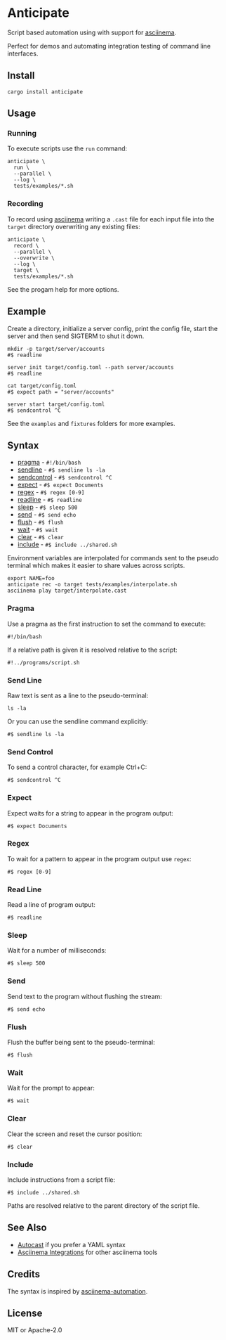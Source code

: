 # Anticipate

Script based automation using with support for [asciinema][].

Perfect for demos and automating integration testing of command line interfaces.

## Install

```
cargo install anticipate
```

## Usage

### Running

To execute scripts use the `run` command:

```
anticipate \
  run \
  --parallel \
  --log \
  tests/examples/*.sh
```

### Recording

To record using [asciinema][] writing a `.cast` file for each input file into the `target` directory overwriting any existing files:

```
anticipate \
  record \
  --parallel \
  --overwrite \
  --log \
  target \
  tests/examples/*.sh
```

See the progam help for more options.

## Example

Create a directory, initialize a server config, print the config file, start the server and then send SIGTERM to shut it down.

```shell
mkdir -p target/server/accounts
#$ readline

server init target/config.toml --path server/accounts
#$ readline

cat target/config.toml
#$ expect path = "server/accounts"

server start target/config.toml
#$ sendcontrol ^C
```

See the `examples` and `fixtures` folders for more examples.

## Syntax

* [pragma](#pragma) - `#!/bin/bash`
* [sendline](#send-line) - `#$ sendline ls -la`
* [sendcontrol](#send-control) - `#$ sendcontrol ^C`
* [expect](#expect) - `#$ expect Documents`
* [regex](#regex) - `#$ regex [0-9]`
* [readline](#read-line) - `#$ readline`
* [sleep](#sleep) - `#$ sleep 500`
* [send](#send) - `#$ send echo`
* [flush](#flush) - `#$ flush`
* [wait](#wait) - `#$ wait`
* [clear](#clear) - `#$ clear`
* [include](#include) - `#$ include ../shared.sh`

Environment variables are interpolated for commands sent to the pseudo terminal which makes it easier to share values across scripts. 

```
export NAME=foo
anticipate rec -o target tests/examples/interpolate.sh
asciinema play target/interpolate.cast
```

### Pragma

Use a pragma as the first instruction to set the command to execute:

```
#!/bin/bash
```

If a relative path is given it is resolved relative to the script:

```
#!../programs/script.sh
```

### Send Line

Raw text is sent as a line to the pseudo-terminal:

```
ls -la
```

Or you can use the sendline command explicitly:

```
#$ sendline ls -la
```

### Send Control

To send a control character, for example Ctrl+C:

```
#$ sendcontrol ^C
```

### Expect

Expect waits for a string to appear in the program output:

```
#$ expect Documents
```

### Regex

To wait for a pattern to appear in the program output use `regex`:

```
#$ regex [0-9]
```

### Read Line

Read a line of program output:

```
#$ readline
```

### Sleep

Wait for a number of milliseconds:

```
#$ sleep 500
```

### Send

Send text to the program without flushing the stream:

```
#$ send echo
```

### Flush

Flush the buffer being sent to the pseudo-terminal:

```
#$ flush
```

### Wait

Wait for the prompt to appear:

```
#$ wait
```

### Clear

Clear the screen and reset the cursor position:

```
#$ clear
```

### Include

Include instructions from a script file:

```
#$ include ../shared.sh
```

Paths are resolved relative to the parent directory of the script file.

## See Also

* [Autocast](https://github.com/k9withabone/autocast) if you prefer a YAML syntax
* [Asciinema Integrations](https://docs.asciinema.org/integrations/) for other asciinema tools 

## Credits

The syntax is inspired by [asciinema-automation](https://github.com/PierreMarchand20/asciinema_automation/).

## License

MIT or Apache-2.0

[asciinema]: https://asciinema.org/
